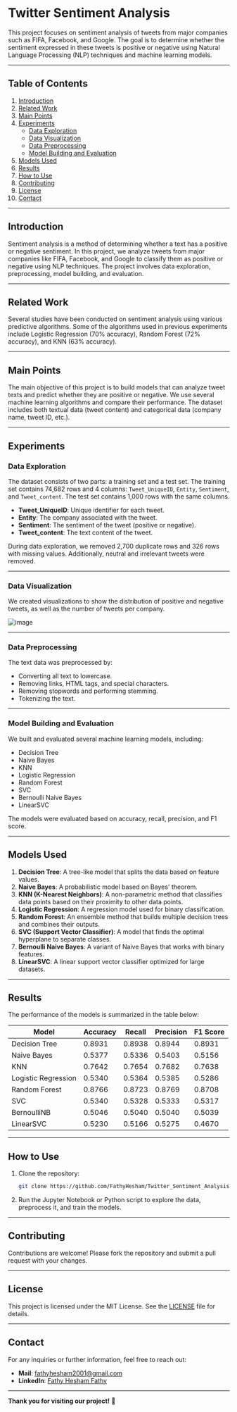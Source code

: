 # Twitter Sentiment Analysis

This project focuses on sentiment analysis of tweets from major companies such as FIFA, Facebook, and Google. The goal is to determine whether the sentiment expressed in these tweets is positive or negative using Natural Language Processing (NLP) techniques and machine learning models.

---

## Table of Contents
1. [Introduction](#introduction)
2. [Related Work](#related-work)
3. [Main Points](#main-points)
4. [Experiments](#experiments)
   - [Data Exploration](#data-exploration)
   - [Data Visualization](#data-visualization)
   - [Data Preprocessing](#data-preprocessing)
   - [Model Building and Evaluation](#model-building-and-evaluation)
5. [Models Used](#models-used)
6. [Results](#results)
7. [How to Use](#how-to-use)
8. [Contributing](#contributing)
9. [License](#license)
10. [Contact](#contact)

---

## Introduction

Sentiment analysis is a method of determining whether a text has a positive or negative sentiment. In this project, we analyze tweets from major companies like FIFA, Facebook, and Google to classify them as positive or negative using NLP techniques. The project involves data exploration, preprocessing, model building, and evaluation.

---

## Related Work

Several studies have been conducted on sentiment analysis using various predictive algorithms. Some of the algorithms used in previous experiments include Logistic Regression (70% accuracy), Random Forest (72% accuracy), and KNN (63% accuracy).

---

## Main Points

The main objective of this project is to build models that can analyze tweet texts and predict whether they are positive or negative. We use several machine learning algorithms and compare their performance. The dataset includes both textual data (tweet content) and categorical data (company name, tweet ID, etc.).

---

## Experiments

### Data Exploration

The dataset consists of two parts: a training set and a test set. The training set contains 74,682 rows and 4 columns: `Tweet_UniqueID`, `Entity`, `Sentiment`, and `Tweet_content`. The test set contains 1,000 rows with the same columns.

- **Tweet_UniqueID**: Unique identifier for each tweet.
- **Entity**: The company associated with the tweet.
- **Sentiment**: The sentiment of the tweet (positive or negative).
- **Tweet_content**: The text content of the tweet.

During data exploration, we removed 2,700 duplicate rows and 326 rows with missing values. Additionally, neutral and irrelevant tweets were removed.

---

### Data Visualization

We created visualizations to show the distribution of positive and negative tweets, as well as the number of tweets per company.

![image](https://github.com/user-attachments/assets/f95ccdfc-8f1f-42ab-886f-2d148023182a)

---

### Data Preprocessing

The text data was preprocessed by:
- Converting all text to lowercase.
- Removing links, HTML tags, and special characters.
- Removing stopwords and performing stemming.
- Tokenizing the text.

---

### Model Building and Evaluation

We built and evaluated several machine learning models, including:
- Decision Tree
- Naive Bayes
- KNN
- Logistic Regression
- Random Forest
- SVC
- Bernoulli Naive Bayes
- LinearSVC

The models were evaluated based on accuracy, recall, precision, and F1 score.

---

## Models Used

1. **Decision Tree**: A tree-like model that splits the data based on feature values.
2. **Naive Bayes**: A probabilistic model based on Bayes' theorem.
3. **KNN (K-Nearest Neighbors)**: A non-parametric method that classifies data points based on their proximity to other data points.
4. **Logistic Regression**: A regression model used for binary classification.
5. **Random Forest**: An ensemble method that builds multiple decision trees and combines their outputs.
6. **SVC (Support Vector Classifier)**: A model that finds the optimal hyperplane to separate classes.
7. **Bernoulli Naive Bayes**: A variant of Naive Bayes that works with binary features.
8. **LinearSVC**: A linear support vector classifier optimized for large datasets.

---

## Results

The performance of the models is summarized in the table below:

| Model            | Accuracy | Recall | Precision | F1 Score |
|------------------|----------|--------|-----------|----------|
| Decision Tree    | 0.8931   | 0.8938 | 0.8944    | 0.8931   |
| Naive Bayes      | 0.5377   | 0.5336 | 0.5403    | 0.5156   |
| KNN              | 0.7642   | 0.7654 | 0.7682    | 0.7638   |
| Logistic Regression | 0.5340 | 0.5364 | 0.5385    | 0.5286   |
| Random Forest    | 0.8766   | 0.8723 | 0.8769    | 0.8708   |
| SVC              | 0.5340   | 0.5328 | 0.5333    | 0.5317   |
| BernoulliNB      | 0.5046   | 0.5040 | 0.5040    | 0.5039   |
| LinearSVC        | 0.5230   | 0.5166 | 0.5275    | 0.4670   |

---

## How to Use

1. Clone the repository:
   ```bash
   git clone https://github.com/FathyHesham/Twitter_Sentiment_Analysis.git
   ```
2. Run the Jupyter Notebook or Python script to explore the data, preprocess it, and train the models.

---

## Contributing

Contributions are welcome! Please fork the repository and submit a pull request with your changes.

---

## License

This project is licensed under the MIT License. See the [LICENSE](LICENSE) file for details.

---

## Contact

For any inquiries or further information, feel free to reach out:

- **Mail**: [fathyhesham2001@gmail.com](mailto:fathyhesham2001@gmail.com)
- **LinkedIn**: [Fathy Hesham Fathy](https://www.linkedin.com/in/fathy-hesham-fathy/)

---

**Thank you for visiting our project!** 🚀
